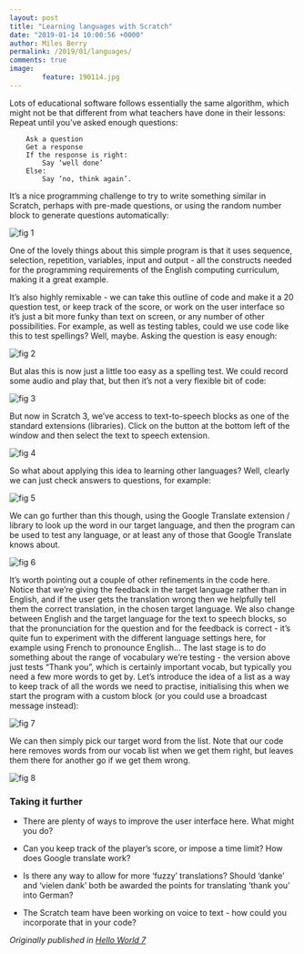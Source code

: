 ```yaml
---
layout: post
title: "Learning languages with Scratch"
date: "2019-01-14 10:00:56 +0000"
author: Miles Berry
permalink: /2019/01/languages/
comments: true
image:
        feature: 190114.jpg
---
```


Lots of educational software follows essentially the same algorithm, which might not be that different from what teachers have done in their lessons:
Repeat until you’ve asked enough questions:

```
	Ask a question
	Get a response
	If the response is right:
		Say ‘well done’
	Else:
		Say ‘no, think again’.
```

It’s a nice programming challenge to try to write something similar in Scratch, perhaps with pre-made questions, or using the random number block to generate questions automatically:

![fig 1](/images/fig1.png)

One of the lovely things about this simple program is that it uses sequence, selection, repetition, variables, input and output - all the constructs needed for the programming requirements of the English computing curriculum, making it a great example.

It’s also highly remixable - we can take this outline of code and make it a 20 question test, or keep track of the score, or work on the user interface so it’s just a bit more funky than text on screen, or any number of other possibilities. For example, as well as testing tables, could we use code like this to test spellings? Well, maybe. Asking the question is easy enough:

![fig 2](/images/fig2.png)

But alas this is now just a little too easy as a spelling test.
We could record some audio and play that, but then it’s not a very flexible bit of code:

![fig 3](/images/fig3.png)

But now in Scratch 3, we’ve access to text-to-speech blocks as one of the standard extensions (libraries). Click on the button at the bottom left of the window and then select the text to speech extension.

![fig 4](/images/fig4.png)

So what about applying this idea to learning other languages? Well, clearly we can just check answers to questions, for example:

![fig 5](/images/fig5.png)

We can go further than this though, using the Google Translate extension / library to look up the word in our target language, and then the program can be used to test any language, or at least any of those that Google Translate knows about.

![fig 6](/images/fig6.png)

It’s worth pointing out a couple of other refinements in the code here. Notice that we’re giving the feedback in the target language rather than in English, and if the user gets the translation wrong then we helpfully tell them the correct translation, in the chosen target language. We also change between English and the target language for the text to speech blocks, so that the pronunciation for the question and for the feedback is correct - it’s quite fun to experiment with the different language settings here, for example using French to pronounce English…
The last stage is to do something about the range of vocabulary we’re testing - the version above just tests “Thank you”, which is certainly important vocab, but typically you need a few more words to get by. Let’s introduce the idea of a list as a way to keep track of all the words we need to practise, initialising this when we start the program with a custom block (or you could use a broadcast message instead):

![fig 7](/images/fig7.png)

We can then simply pick our target word from the list. Note that our code here removes words from our vocab list when we get them right, but leaves them there for another go if we get them wrong.

![fig 8](/images/fig8.png)

### Taking it further

* There are plenty of ways to improve the user interface here. What might you do?

* Can you keep track of the player’s score, or impose a time limit?
How does Google translate work?

* Is there any way to allow for more ‘fuzzy’ translations? Should ‘danke’ and ‘vielen dank’ both be awarded the points for translating ‘thank you’ into German?

* The Scratch team have been working on voice to text - how could you incorporate that in your code?



*Originally published in [Hello World 7](https://helloworld.raspberrypi.org/issues/7/pdf)*
